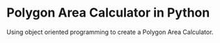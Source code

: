 # Polygon Area Calculator in Python
Using object oriented programming to create a Polygon Area Calculator. 
